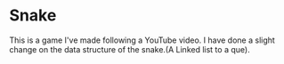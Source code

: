 # Snake

This is a game I've made following a YouTube video.
I have done a slight change on the data structure of the snake.(A Linked list to a que).
